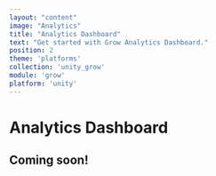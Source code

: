 ```yaml
---
layout: "content"
image: "Analytics"
title: "Analytics Dashboard"
text: "Get started with Grow Analytics Dashboard."
position: 2
theme: 'platforms'
collection: 'unity_grow'
module: 'grow'
platform: 'unity'
---
```


# Analytics Dashboard

## Coming soon!

